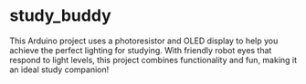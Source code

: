 # study_buddy
This Arduino project uses a photoresistor and OLED display to help you achieve the perfect lighting for studying. With friendly robot eyes that respond to light levels, this project combines functionality and fun, making it an ideal study companion! 
